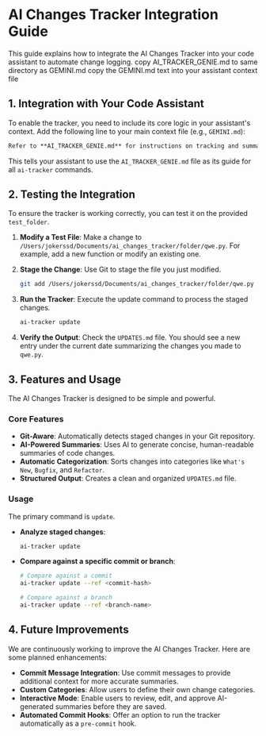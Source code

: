 # AI Changes Tracker Integration Guide

This guide explains how to integrate the AI Changes Tracker into your code assistant to automate change logging.
copy AI_TRACKER_GENIE.md to same directory as GEMINI.md
copy the GEMINI.md text into your assistant context file
## 1. Integration with Your Code Assistant

To enable the tracker, you need to include its core logic in your assistant's context. Add the following line to your main context file (e.g., `GEMINI.md`):

```markdown
Refer to **AI_TRACKER_GENIE.md** for instructions on tracking and summarizing project changes.
```

This tells your assistant to use the `AI_TRACKER_GENIE.md` file as its guide for all `ai-tracker` commands.

## 2. Testing the Integration

To ensure the tracker is working correctly, you can test it on the provided `test_folder`.

1.  **Modify a Test File**:
    Make a change to `/Users/jokerssd/Documents/ai_changes_tracker/folder/qwe.py`. For example, add a new function or modify an existing one.

2.  **Stage the Change**:
    Use Git to stage the file you just modified.
    ```bash
    git add /Users/jokerssd/Documents/ai_changes_tracker/folder/qwe.py
    ```

3.  **Run the Tracker**:
    Execute the update command to process the staged changes.
    ```bash
    ai-tracker update
    ```

4.  **Verify the Output**:
    Check the `UPDATES.md` file. You should see a new entry under the current date summarizing the changes you made to `qwe.py`.

## 3. Features and Usage

The AI Changes Tracker is designed to be simple and powerful.

### Core Features

- **Git-Aware**: Automatically detects staged changes in your Git repository.
- **AI-Powered Summaries**: Uses AI to generate concise, human-readable summaries of code changes.
- **Automatic Categorization**: Sorts changes into categories like `What's New`, `Bugfix`, and `Refactor`.
- **Structured Output**: Creates a clean and organized `UPDATES.md` file.

### Usage

The primary command is `update`.

-   **Analyze staged changes**:
    ```bash
    ai-tracker update
    ```
-   **Compare against a specific commit or branch**:
    ```bash
    # Compare against a commit
    ai-tracker update --ref <commit-hash>

    # Compare against a branch
    ai-tracker update --ref <branch-name>
    ```

## 4. Future Improvements

We are continuously working to improve the AI Changes Tracker. Here are some planned enhancements:

-   **Commit Message Integration**: Use commit messages to provide additional context for more accurate summaries.
-   **Custom Categories**: Allow users to define their own change categories.
-   **Interactive Mode**: Enable users to review, edit, and approve AI-generated summaries before they are saved.
-   **Automated Commit Hooks**: Offer an option to run the tracker automatically as a `pre-commit` hook.
